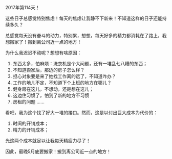 2017年第114天！

这些日子总感觉特别焦虑！每天的焦虑让我静不下新来！不知道这样的日子还能持续多久？

总感觉每天没有奋斗的动力，特别累，想想，每天好多的精力都消耗在了路上，我想搬家了！搬到离公司近一点的地方！

为什么我迟迟不动呢？想想有啥原因：

1. 东西太多，怕麻烦：洗衣机是个大问题，还有一堆乱七八糟的东西；
2. 不知道搬家后，那边的房子怎么样？
3. 担心对象要是来了她找工作离的远了，不知道咋办？
4. 工作的地儿不定，不知道下个上班的地方在哪儿？
5. 健身房在这儿，不想动，还是想在这儿；
6. 这边住习惯了，怕到了新的地方不习惯
7. 房租的问题
......

看吧，我为这个找了好大一堆的接口。然而，这是以付出巨大成本为代价的：

1. 时间的开销成本；
2. 精力的开销成本；

光这两个成本就足以让我每天精疲力尽了！

因此，最晚5月底要搬家！搬到离公司近一点的地方！

